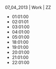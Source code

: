 07_04_2013 | Work | ZZ 
* 01:01:00
* 02:01:01
* 03:01:00
* 04:01:00
* 05:01:00
* 18:01:00
* 19:01:00
* 20:01:00
* 21:01:00
* 22:01:00
